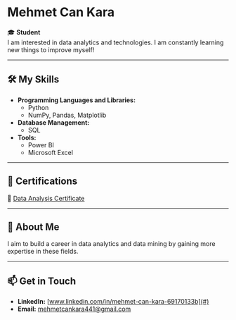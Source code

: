 # Mehmet Can Kara  

🎓 **Student**  
I am interested in data analytics and technologies. I am constantly learning new things to improve myself!  

---

## 🛠️ My Skills  
- **Programming Languages and Libraries:**  
  - Python  
  - NumPy, Pandas, Matplotlib  
- **Database Management:**  
  - SQL  
- **Tools:**  
  - Power BI  
  - Microsoft Excel  

---

## 📜 Certifications  
📄 [Data Analysis Certificate](https://github.com/mmckara/sertifika/blob/main/sertifika.pdf)  

---

## 🌟 About Me  
I aim to build a career in data analytics and data mining by gaining more expertise in these fields.  

---

## 📫 Get in Touch  
- **LinkedIn:** [www.linkedin.com/in/mehmet-can-kara-69170133b](#)  
- **Email:** mehmetcankara441@gmail.com
